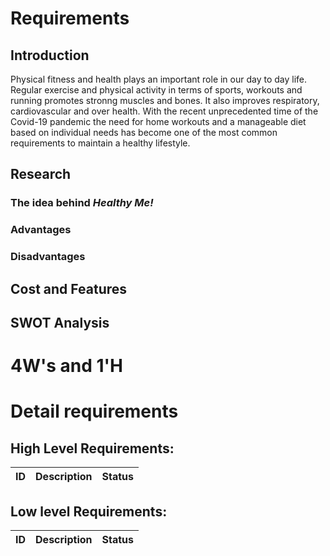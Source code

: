 # Requirements 
## Introduction
Physical fitness and health plays an important role in our day to day life. Regular exercise and physical activity in terms of sports, workouts and running promotes stronng muscles and bones. It also improves respiratory, cardiovascular and over health. With the recent unprecedented time of the Covid-19 pandemic the need for home workouts and a manageable diet based on individual needs has become  one of the most common requirements to maintain a healthy lifestyle. 

## Research
### The idea behind *Healthy Me!*


### Advantages

### Disadvantages

## Cost and Features

## SWOT Analysis

# 4W&#39;s and 1&#39;H

# Detail requirements
## High Level Requirements:
| ID | Description  | Status  |
| :-----: | :-: | :-: |

##  Low level Requirements:
| ID | Description  | Status  |
| :-----: | :-: | :-: |
